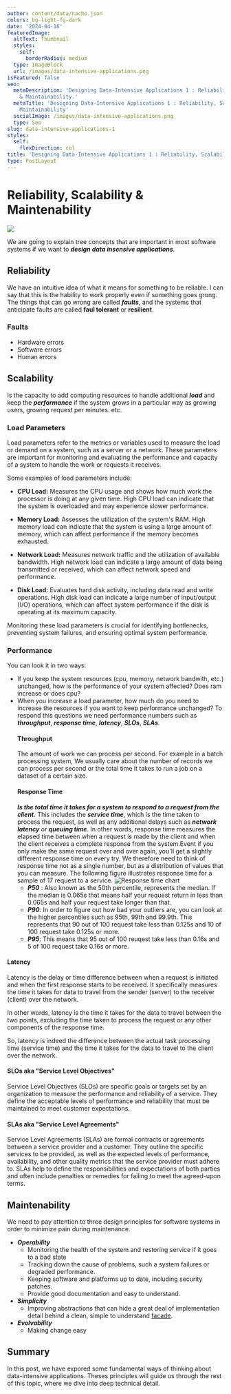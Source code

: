 ```yaml
---
author: content/data/nacho.json
colors: bg-light-fg-dark
date: '2024-04-16'
featuredImage:
  altText: Thumbnail
  styles:
    self:
      borderRadius: medium
  type: ImageBlock
  url: /images/data-intensive-applications.png
isFeatured: false
seo:
  metaDescription: 'Designing Data-Intensive Applications 1 : Reliability, Scalability
    & Maintainability.'
  metaTitle: 'Designing Data-Intensive Applications 1 : Reliability, Scalability &
    Maintainability'
  socialImage: /images/data-intensive-applications.png
  type: Seo
slug: data-intensive-applications-1
styles:
  self:
    flexDirection: col
title: 'Designing Data-Intensive Applications 1 : Reliability, Scalability & Maintainability'
type: PostLayout
---
```


# Reliability, Scalability & Maintenability

![](./images/data-intensive-applications.png)

We are going to explain tree concepts that are important in most software systems if we want to ***design data insensive applications***.

## Reliability

We have an intuitive idea of what it means for something to be reliable. I can say that this is the hability to work properly even if something goes grong. The things that can go wrong are called ***faults***, and the systems that anticipate faults are called **faul tolerant** or **resilient**.
### Faults
- Hardware errors
- Software errors
- Human errors

## Scalability
Is the capacity to add  computing resources to handle additional ***load*** and keep the ***performance*** if the system grows in a particular way as growing users, growing request per minutes. etc.
### Load Parameters
Load parameters refer to the metrics or variables used to measure the load or demand on a system, such as a server or a network. These parameters are important for monitoring and evaluating the performance and capacity of a system to handle the work or requests it receives.

Some examples of load parameters include:

-   **CPU Load:** Measures the CPU usage and shows how much work the processor is doing at any given time. High CPU load can indicate that the system is overloaded and may experience slower performance.

-   **Memory Load:** Assesses the utilization of the system's RAM. High memory load can indicate that the system is using a large amount of memory, which can affect performance if the memory becomes exhausted.

-   **Network Load:** Measures network traffic and the utilization of available bandwidth. High network load can indicate a large amount of data being transmitted or received, which can affect network speed and performance.

-   **Disk Load:** Evaluates hard disk activity, including data read and write operations. High disk load can indicate a large number of input/output (I/O) operations, which can affect system performance if the disk is operating at its maximum capacity.


Monitoring these load parameters is crucial for identifying bottlenecks, preventing system failures, and ensuring optimal system performance.
### Performance
You can look it in two ways:
- If you keep the system resources (cpu, memory, network bandwith, etc.) unchanged, how is the performance of your system affected? Does ram increase or does cpu?
- When you increase a load parameter, how much do you need to increase the resources if you want to keep performance unchanged?
  To respond this questions we need performance numbers such as ***throughput***, ***response time***, ***latency***, ***SLOs***, ***SLAs***.
  #### Throughput
  The amount of work we can process per second. For example in a batch processing system, We usually care about the number of records we can process per second or the total time it takes to run a job on a dataset of a certain size.
  #### Response Time
  ***Is the total time it takes for a system to respond to a request from the client.*** This includes the ***service time***, which is the time taken to process the request, as well as any additional delays such as ***network latency*** or ***queuing time***. In other words, response time measures the elapsed time between when a request is made by the client and when the client receives a complete response from the system.Event if you only make the same request over and over again, you'll get a slightly different response time on every try. We therefore need to think of response time not as a single number, but as a distribution of values that you can measure.
  The following figure illustrates response time for a sample of 17 request to a service.
  ![Response time chart](https://mikhail.io/2019/serverless-at-scale-serving-stackoverflow-like-traffic/aws-lambda-p50-p95.png)
  - ***P50*** : Also known as the 50th percentile, represents the median. If the median is 0.065s that means half your request return in less than 0.065s and half your request take longer than that.
  - ***P90***: In order to figure out how bad your outliers are, you can look at the higher percentiles such as 95th, 99th and 99.9th. This represents that 90 out of 100 request take less than 0.125s and 10 of 100 request take 0.125s or more.
  - ***P95***: This means that 95 out of 100 reuqest take less than 0.16s and 5 of 100 request take 0.16s or more.
#### Latency
Latency is the delay or time difference between when a request is initiated and when the first response starts to be received. It specifically measures the time it takes for data to travel from the sender (server) to the receiver (client) over the network.

In other words, latency is the time it takes for the data to travel between the two points, excluding the time taken to process the request or any other components of the response time.

So, latency is indeed the difference between the actual task processing time (service time) and the time it takes for the data to travel to the client over the network.

#### SLOs aka "Service Level Objectives"
Service Level Objectives (SLOs) are specific goals or targets set by an organization to measure the performance and reliability of a service. They define the acceptable levels of performance and reliability that must be maintained to meet customer expectations.

#### SLAs aka "Service Level Agreements"
Service Level Agreements (SLAs) are formal contracts or agreements between a service provider and a customer. They outline the specific services to be provided, as well as the expected levels of performance, availability, and other quality metrics that the service provider must adhere to. SLAs help to define the responsibilities and expectations of both parties and often include penalties or remedies for failing to meet the agreed-upon terms.

## Maintenability
We need to pay attention to three design principles for software systems in order to minimize pain during maintenance.
- ***Operability***
  - Monitoring the health of the system and restoring service if it goes to a bad state
  - Tracking down the cause of problems, such a system failures or degraded performance.
  - Keeping software and platforms up to date, including security patches.
  - Provide good documentation and easy to understand.
- ***Simplicity***
  - Improving abstractions that can hide a great deal of implementation detail behind a clean, simple to understand [facade](https://byli.dev/facade).
- ***Evolvability***
  - Making change easy

## Summary
In this post, we have expored some fundamental ways of thinking about data-intensive applications. Theses principles will guide us through the rest of this topic, where we dive into deep technical detail.